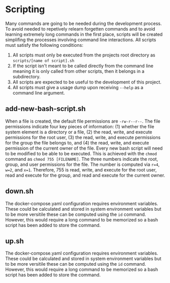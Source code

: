 # Scripting

Many commands are going to be needed during the development process. To avoid needed to repetively relearn forgetten commands and to avoid learning extremely long commands in the first place, scripts will be created simplifing the processes involving command line interactions. All scripts must satisfy the following conditions:

1. All scripts must only be executed from the projects root directory as `scripts/[name of script].sh`
2. If the script isn't meant to be called directly from the command line meaning it is only called from other scripts, then it belongs in a subdirectory.
3. All scripts are expected to be useful to the development of this project.
4. All scripts must give a usage dump upon receiving `--help` as a command line argument.

## add-new-bash-script.sh

When a file is created, the default file permissions are `-rw-r--r--`. The file permissions indicate four key pieces of information: (1) whether the file system element is a directory or a file, (2) the read, write, and execute permissions for the root user, (3) the read, write, and execute permissions for the group the file belongs to, and (4) the read, write, and execute permission of the current owner of the file. Every new bash script will need to be modified to be able to be executed. This is achieved with the `chmod` command as `chmod 755 [FILENAME]`. The three numbers indicate the root, group, and user permissions for the file. The number is computed via `r=4`, `w=2`, and `x=1`. Therefore, 755 is read, write, and execute for the root user, read and execute for the group, and read and execute for the current owner.

## down.sh

The docker-compose.yaml configuration requires environment variables. These could be calculated and stored in system environment variables but to be more versitile these can be computed using the `id` command. However, this would require a long command to be memorized so a bash script has been added to store the command.

## up.sh

The docker-compose.yaml configuration requires environment variables. These could be calculated and stored in system environment variables but to be more versitile these can be computed using the `id` command. However, this would require a long command to be memorized so a bash script has been added to store the command. 
